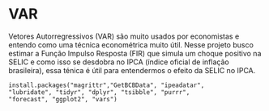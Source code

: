 # VAR

Vetores Autorregressivos (VAR) são muito usados por economistas e entendo como uma técnica econométrica muito útil. Nesse projeto busco estimar a Função Impulso Resposta (FIR) que simula um choque positivo na SELIC e como isso se desdobra no IPCA (índice oficial de inflação brasileira), essa ténica é útil para entendermos o efeito da SELIC no IPCA.


```
install.packages("magrittr","GetBCBData", "ipeadatar",
"lubridate", "tidyr", "dplyr", "tsibble", "purrr",
"forecast", "ggplot2", "vars")
```




